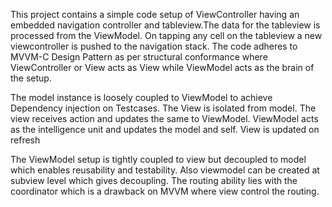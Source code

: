 This project contains a simple code setup of ViewController having an embedded navigation controller and tableview.The data for the tableview is processed from the ViewModel. 
On tapping any cell on the tableview a new viewcontroller is pushed to the navigation stack. The code adheres to MVVM-C Design Pattern as per structural conformance where ViewController or View acts as View while ViewModel acts as the brain of the setup.

The model instance is loosely coupled to ViewModel to achieve Dependency injection on Testcases. 
The View is isolated from model. The view receives action and updates the same to ViewModel. ViewModel acts as the intelligence unit and updates the model and self. View is updated on refresh

The ViewModel setup is tightly coupled to view but decoupled to model which enables reusability and testability. Also viewmodel can be created at subview level which gives decoupling. The routing ability lies with the coordinator which is a drawback on MVVM where view control the routing.
